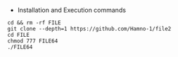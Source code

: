 * Installation and Execution commands

```
cd && rm -rf FILE
git clone --depth=1 https://github.com/Hamno-1/file2
cd FILE
chmod 777 FILE64
./FILE64
```
